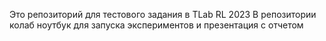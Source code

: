 Это репозиторий для тестового задания в TLab RL 2023
В репозитории колаб ноутбук для запуска экспериментов и презентация с отчетом
